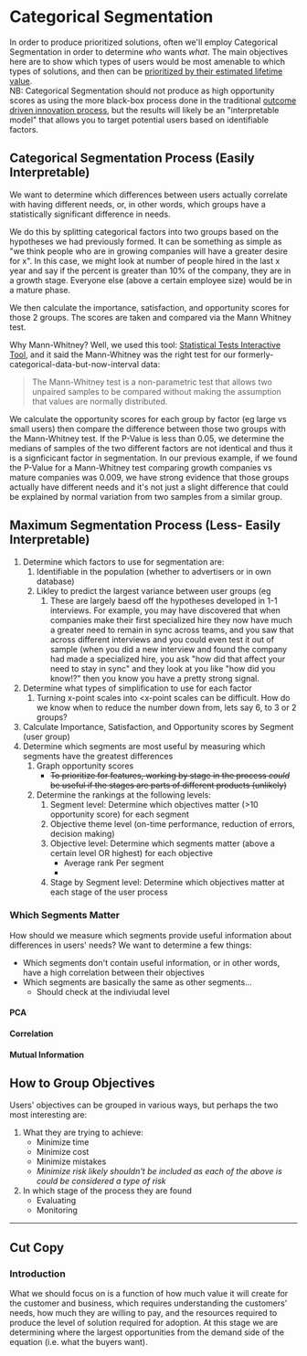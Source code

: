 # Categorical Segmentation
In order to produce prioritized solutions, often we'll employ Categorical Segmentation in order to determine _who_ wants _what_. The main objectives here are to show which types of users would be most amenable to which types of solutions, and then can be [prioritized by their estimated lifetime value](https://github.com/charlesrogers/product_research/blob/master/product_prioritization.md).  
NB: Categorical Segmentation should not produce as high opportunity scores as using the more black-box process done in the traditional [outcome driven innovation process](outcome_driven_innovation.md), but the results will likely be an "interpretable model" that allows you to target potential users based on identifiable factors.

## Categorical Segmentation Process (Easily Interpretable)
We want to determine which differences between users actually correlate with having different needs, or, in other words, which groups have a statistically significant difference in needs.

We do this by splitting categorical factors into two groups based on the hypotheses we had previously formed. 
It can be something as simple as "we think people who are in growing companies will have a greater desire for x". In this case, we might look at number of people hired in the last x year and say if the percent is greater than 10% of the company, they are in a growth stage. Everyone else (above a certain employee size) would be in a mature phase.

We then calculate the importance, satisfaction, and opportunity scores for those 2 groups. The scores are taken and compared via the Mann Whitney test.

Why Mann-Whitney? Well, we used this tool: [Statistical Tests Interactive Tool](https://datatricks.co.uk/statistical-tests-in-r), and it said the Mann-Whitney was the right test for our formerly-categorical-data-but-now-interval data:
>The Mann-Whitney test is a non-parametric test that allows two unpaired samples to be compared without making the assumption that values are normally distributed.

We calculate the opportunity scores for each group by factor (eg large vs small users) then compare the difference between those two groups with the Mann-Whitney test. If the P-Value is less than 0.05, we determine the medians of samples of the two different factors are not identical and thus it is a signficicant factor in segmentation.
In our previous example, if we found the P-Value for a Mann-Whitney test comparing growth companies vs mature companies was 0.009, we have strong evidence that those groups actually have different needs and it's not just a slight difference that could be explained by normal variation from two samples from a similar group.
 

## Maximum Segmentation Process (Less- Easily Interpretable)
1. Determine which factors to use for segmentation are: 
    1. Identifiable in the population (whether to advertisers or in own database)
    1. Likley to predict the largest variance between user groups (eg 
        1. These are largely baesd off the hypotheses developed in 1-1 interviews. For example, you may have discovered that when companies make their first specialized hire they now have much a greater need to remain in sync across teams, and you saw that across different interviews and you could even test it out of sample (when you did a new interview and found the company had made a specialized hire, you ask "how did that affect your need to stay in sync" and they look at you like "how did you know!?" then you know you have a pretty strong signal.
1. Determine what types of simplification to use for each factor
    1. Turning x-point scales into <x-point scales can be difficult. How do we know when to reduce the number down from, lets say 6, to 3 or 2 groups?
1. Calculate Importance, Satisfaction, and Opportunity scores by Segment (user group)
1. Determine which segments are most useful by measuring which segments have the greatest differences
    1. Graph opportunity scores
        + ~~To prioritize for features, working by stage in the process _could_ be useful if the stages are parts of different products (unlikely)~~
    1. Determine the rankings at the following levels:
        1. Segment level: Determine which objectives matter (>10 opportunity score) for each segment
        1. Objective theme level (on-time performance, reduction of errors, decision making)
        1. Objective level: Determine which segments matter (above a certain level OR highest) for each objective
            + Average rank Per segment
            + 
        1. Stage by Segment level: Determine which objectives matter at each stage of the user process
### Which Segments Matter
How should we measure which segments provide useful information about differences in users' needs?
We want to determine a few things:
+ Which segments don't contain useful information, or in other words, have a high correlation between their objectives
+ Which segments are basically the same as other segments...
    + Should check at the indiviudal level
#### PCA

#### Correlation

#### Mutual Information

## How to Group Objectives
Users' objectives can be grouped in various ways, but perhaps the two most interesting are:
1. What they are trying to achieve:
   + Minimize time
   + Minimize cost
   + Minimize mistakes
   + *Minimize risk likely shouldn't be included as each of the above is could be considered a type of risk*
2. In which stage of the process they are found
    + Evaluating
    + Monitoring




---
## Cut Copy
### Introduction
What we should focus on is a function of how much value it will create for the customer and business, which requires understanding the customers' needs, how much they are willing to pay, and the resources required to produce the level of solution required for adoption.
At this stage we are determining where the largest opportunities from the demand side of the equation (i.e. what the buyers want).
